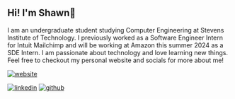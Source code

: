 ## Hi! I'm Shawn👋

I am an undergraduate student studying Computer Engineering at Stevens Institute of Technology. I previously worked as a Software Engineer Intern for Intuit Mailchimp and will be working at Amazon this summer 2024 as a SDE Intern. I am passionate about technology and love learning new things. Feel free to checkout my personal website and socials for more about me!

[![website](https://img.shields.io/badge/-shawnaviles.com-red?style=for-the-badge)](https://www.shawnaviles.com)

[![linkedin](https://img.shields.io/badge/-Shawn-blue?style=flat&logo=Linkedin&logoColor=white&link=https://www.linkedin.com/in/shawn-aviles/)](https://www.linkedin.com/in/shawn-aviles/)
[![github](https://img.shields.io/github/followers/shawnaviles?label=follow&style=social)](https://github.com/shawnaviles)
